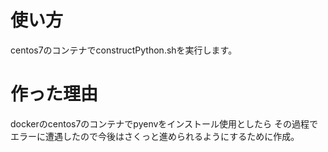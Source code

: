 # 使い方
centos7のコンテナでconstructPython.shを実行します。

# 作った理由
dockerのcentos7のコンテナでpyenvをインストール使用としたら
その過程でエラーに遭遇したので今後はさくっと進められるようにするために作成。

